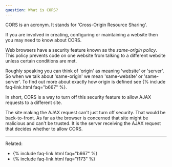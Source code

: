 ```yaml
---
question: What is CORS?
---
```


CORS is an acronym. It stands for 'Cross-Origin Resource Sharing'.

If you are involved in creating, configuring or maintaining a website then you may need to know about CORS.

Web browsers have a security feature known as the *same-origin policy*. This policy prevents code on one website from
talking to a different website unless certain conditions are met.

Roughly speaking you can think of 'origin' as meaning 'website' or 'server'. So when we talk about 'same-origin' we mean
'same-website' or 'same-server'. To find out more about exactly how origin is defined see
{% include faq-link.html faq="b667" %}.

In short, CORS is a way to turn off this security feature to allow AJAX requests to a different site.

The site making the AJAX request can't just turn off security. That would be back-to-front. As far as the browser is
concerned that site might be malicious and can't be trusted. It is the server receiving the AJAX request that decides
whether to allow CORS.

---

Related:

* {% include faq-link.html faq="b667" %}
* {% include faq-link.html faq="f173" %}

